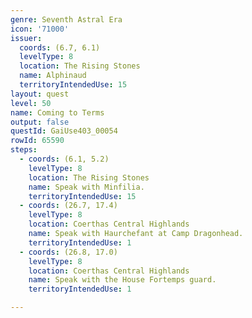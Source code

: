 ```yaml
---
genre: Seventh Astral Era
icon: '71000'
issuer:
  coords: (6.7, 6.1)
  levelType: 8
  location: The Rising Stones
  name: Alphinaud
  territoryIntendedUse: 15
layout: quest
level: 50
name: Coming to Terms
output: false
questId: GaiUse403_00054
rowId: 65590
steps:
  - coords: (6.1, 5.2)
    levelType: 8
    location: The Rising Stones
    name: Speak with Minfilia.
    territoryIntendedUse: 15
  - coords: (26.7, 17.4)
    levelType: 8
    location: Coerthas Central Highlands
    name: Speak with Haurchefant at Camp Dragonhead.
    territoryIntendedUse: 1
  - coords: (26.8, 17.0)
    levelType: 8
    location: Coerthas Central Highlands
    name: Speak with the House Fortemps guard.
    territoryIntendedUse: 1

---
```

